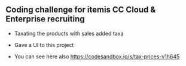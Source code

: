 ## Coding challenge for itemis CC Cloud & Enterprise recruiting

- Taxating the products with sales added taxa

- Gave a UI to this project
- You can see here also
https://codesandbox.io/s/tax-prices-v1h645
